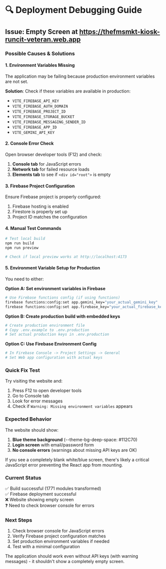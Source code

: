 # 🔍 **Deployment Debugging Guide**

## **Issue**: Empty Screen at https://thefmsmkt-kiosk-runcit-veteran.web.app

### **Possible Causes & Solutions**

#### **1. Environment Variables Missing**
The application may be failing because production environment variables are not set.

**Solution**: Check if these variables are available in production:
- `VITE_FIREBASE_API_KEY`
- `VITE_FIREBASE_AUTH_DOMAIN`
- `VITE_FIREBASE_PROJECT_ID`
- `VITE_FIREBASE_STORAGE_BUCKET`
- `VITE_FIREBASE_MESSAGING_SENDER_ID`
- `VITE_FIREBASE_APP_ID`
- `VITE_GEMINI_API_KEY`

#### **2. Console Error Check**
Open browser developer tools (F12) and check:
1. **Console tab** for JavaScript errors
2. **Network tab** for failed resource loads
3. **Elements tab** to see if `<div id="root">` is empty

#### **3. Firebase Project Configuration**
Ensure Firebase project is properly configured:
1. Firebase hosting is enabled
2. Firestore is properly set up
3. Project ID matches the configuration

#### **4. Manual Test Commands**

```bash
# Test local build
npm run build
npm run preview

# Check if local preview works at http://localhost:4173
```

#### **5. Environment Variable Setup for Production**

You need to either:

**Option A: Set environment variables in Firebase**
```bash
# Use Firebase functions config (if using functions)
firebase functions:config:set app.gemini_key="your_actual_gemini_key"
firebase functions:config:set app.firebase_key="your_actual_firebase_key"
```

**Option B: Create production build with embedded keys**
```bash
# Create production environment file
# Copy .env.example to .env.production
# Set actual production keys in .env.production
```

**Option C: Use Firebase Environment Config**
```bash
# In Firebase Console -> Project Settings -> General
# Set Web app configuration with actual keys
```

### **Quick Fix Test**

Try visiting the website and:
1. Press F12 to open developer tools
2. Go to Console tab
3. Look for error messages
4. Check if `Warning: Missing environment variables` appears

### **Expected Behavior**

The website should show:
1. **Blue theme background** (--theme-bg-deep-space: #112C70)
2. **Login screen** with email/password form
3. **No console errors** (warnings about missing API keys are OK)

If you see a completely blank white/blue screen, there's likely a critical JavaScript error preventing the React app from mounting.

### **Current Status**

✅ Build successful (1771 modules transformed)  
✅ Firebase deployment successful  
❌ Website showing empty screen  
❓ Need to check browser console for errors  

### **Next Steps**

1. Check browser console for JavaScript errors
2. Verify Firebase project configuration matches
3. Set production environment variables if needed
4. Test with a minimal configuration

The application should work even without API keys (with warning messages) - it shouldn't show a completely empty screen.
